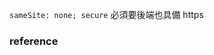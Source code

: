 ``sameSite: none; secure``
必須要後端也具備 https



### reference
[](https://ianhung0529.medium.com/chrome-80-後針對第三方-cookie-的規則調整-default-samesite-lax-aaba0bc785a3)